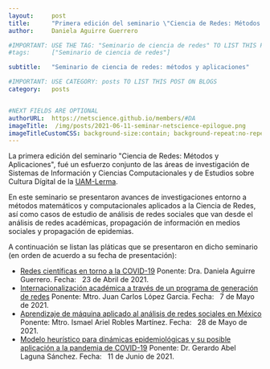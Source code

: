 ```yaml
---
layout:     post
title:      "Primera edición del seminario \"Ciencia de Redes: Métodos y Aplicaciones\""
author:     Daniela Aguirre Guerrero

#IMPORTANT: USE THE TAG: "Seminario de ciencia de redes" TO LIST THIS POST ON "Seminarios/Conferencias previas" on seminario.html
#tags: 		["Seminario de ciencia de redes"]

subtitle:  	"Seminario de ciencia de redes: métodos y aplicaciones"

#IMPORTANT: USE CATEGORY: posts TO LIST THIS POST ON BLOGS
category:   posts


#NEXT FIELDS ARE OPTIONAL
authorURL:  https://netscience.github.io/members/#DA
imageTitle:  /img/posts/2021-06-11-seminar-netscience-epilogue.png
imageTitleCustomCSS: background-size:contain; background-repeat:no-repeat;
---
```


La primera edición del seminario "Ciencia de Redes: Métodos y Aplicaciones", fué un esfuerzo conjunto de las áreas de investigación de <a class="strong-link" style="text-decoration: none" href="http://www.ler.uam.mx/es/UAMLerma/DSIC" target="_blank">Sistemas de Información y Ciencias Computacionales</a> y de <a class="strong-link" style="text-decoration: none" href="http://www.ler.uam.mx/es/UAMLerma/areasInvestigacionEC" target="_blank">Estudios sobre Cultura Dígital</a>
 de la <a class="strong-link" href="http://www.ler.uam.mx" target="_blank">UAM-Lerma</a>.

 En este seminario se presentaron avances de investigaciones entorno a métodos matemáticos y computacionales aplicados a la Ciencia de Redes, así como casos de estudio de análisis de redes sociales que van desde el análisis de redes académicas, propagación de información en medios sociales y propagación de epidemias.

A continuación se listan las pláticas que se presentaron en dicho seminario (en orden de acuerdo a su fecha de presentación):

<ul class="post-summary-list">          
<li>
  <a class="strong-link" href="/posts/2021/04/23/seminar-conference-DAG/">Redes científicas en torno a la COVID-19</a>
  <span class="post-summary-author">Ponente: Dra. Daniela Aguirre Guerrero.</span>      
  <span class="post-summary-date">  Fecha:&nbsp;&nbsp; <time datetime="2021-04-23T00:00:00-05:00" itemprop="datePublished">23 de Abril de 2021</time>.</span>
</li>

<li>
  <a class="strong-link" href="/posts/2021/05/07/seminar-conference-JCL/">Internacionalización académica a través de un programa de generación de redes</a>
  <span class="post-summary-author">Ponente: Mtro. Juan Carlos López Garcia.</span>      
  <span class="post-summary-date">  Fecha:&nbsp;&nbsp; <time datetime="2021-05-07T00:00:00-05:00" itemprop="datePublished">7 de Mayo de 2021</time>.</span>
</li>

<li>
  <a class="strong-link" href="/posts/2021/05/28/seminar-conference-IAR/">Aprendizaje de máquina aplicado al análisis de redes sociales en México</a>
  <span class="post-summary-author">Ponente: Mtro. Ismael Ariel Robles Martínez.</span>      
  <span class="post-summary-date">  Fecha:&nbsp;&nbsp; <time datetime="2021-05-28T00:00:00-05:00" itemprop="datePublished">28 de Mayo de 2021</time>.</span>
</li>

<li>
  <a class="strong-link" href="https://youtu.be/qTIgpwYcuhI">Modelo heurístico para dinámicas epidemiológicas y su posible aplicación a la pandemia de COVID-19</a>
  <span class="post-summary-author">Ponente: Dr. Gerardo Abel Laguna Sánchez.</span>      
  <span class="post-summary-date">  Fecha:&nbsp;&nbsp; <time datetime="2021-05-28T00:00:00-05:00" itemprop="datePublished">11 de Junio de 2021</time>.</span>
</li>
</ul>
